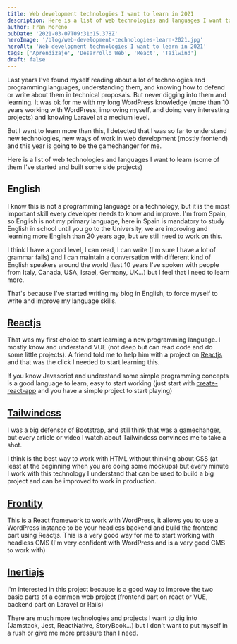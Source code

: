 ```yaml
---
title: Web development technologies I want to learn in 2021
description: Here is a list of web technologies and languages I want to learn in 2021
author: Fran Moreno
pubDate: '2021-03-07T09:31:15.378Z'
heroImage: '/blog/web-development-technologies-learn-2021.jpg'
heroAlt: 'Web development technologies I want to learn in 2021'
tags: ['Aprendizaje', 'Desarrollo Web', 'React', 'Tailwind']
draft: false
---
```


Last years I've found myself reading about a lot of technologies and programming languages, understanding them, and knowing how to defend or write about them in technical proposals. But never digging into them and learning. It was ok for me with my long WordPress knowledge (more than 10 years working with WordPress, improving myself, and doing very interesting projects) and knowing Laravel at a medium level.

But I want to learn more than this, I detected that I was so far to understand new technologies, new ways of work in web development (mostly frontend) and this year is going to be the gamechanger for me.

Here is a list of web technologies and languages I want to learn (some of them I've started and built some side projects)

## English

I know this is not a programming language or a technology, but it is the most important skill every developer needs to know and improve. I'm from Spain, so English is not my primary language, here in Spain is mandatory to study English in school until you go to the University, we are improving and learning more English than 20 years ago, but we still need to work on this.

I think I have a good level, I can read, I can write (I'm sure I have a lot of grammar fails) and I can maintain a conversation with different kind of English speakers around the world (last 10 years I've spoken with people from Italy, Canada, USA, Israel, Germany, UK...) but I feel that I need to learn more.

That's because I've started writing my blog in English, to force myself to write and improve my language skills.

## [Reactjs](https://reactjs.org/)

That was my first choice to start learning a new programming language. I mostly know and understand VUE (not deep but can read code and do some little projects). A friend told me to help him with a project on [Reactjs](https://reactjs.org/) and that was the click I needed to start learning this.

If you know Javascript and understand some simple programming concepts is a good language to learn, easy to start working (just start with [create-react-app](https://create-react-app.dev/) and you have a simple project to start playing)

## [Tailwindcss](https://tailwindcss.com/)

I was a big defensor of Bootstrap, and still think that was a gamechanger, but every article or video I watch about Tailwindcss convinces me to take a shot.

I think is the best way to work with HTML without thinking about CSS (at least at the beginning when you are doing some mockups) but every minute I work with this technology I understand that can be used to build a big project and can be improved to work in production.

## [Frontity](https://frontity.org/)

This is a React framework to work with WordPress, it allows you to use a WordPress instance to be your headless backend and build the frontend part using Reactjs. This is a very good way for me to start working with headless CMS (I'm very confident with WordPress and is a very good CMS to work with)

## [Inertiajs](https://inertiajs.com/)

I'm interested in this project because is a good way to improve the two basic parts of a common web project (frontend part on react or VUE, backend part on Laravel or Rails)

There are much more technologies and projects I want to dig into (Jamstack, Jest, ReactNative, StoryBook...) but I don't want to put myself in a rush or give me more pressure than I need.
